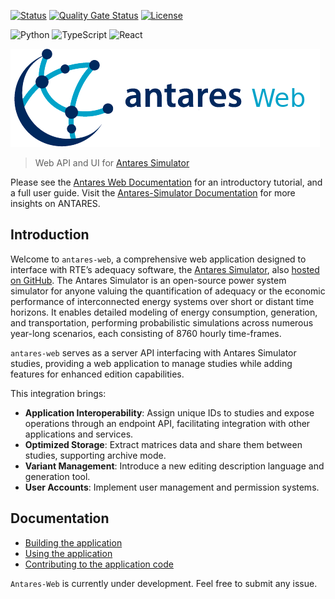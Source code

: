 [![Status][ci_result]][ci_result_link] [![Quality Gate Status][coverage_result]][coverage_result_link] [![License][license_badge]][license_link]

![Python](https://img.shields.io/badge/python-3670A0?style=for-the-badge&logo=python&logoColor=ffdd54)
![TypeScript](https://img.shields.io/badge/TypeScript-00599c?style=for-the-badge&logo=TypeScript&logoColor=61DAFB)
![React](https://img.shields.io/badge/React-00599c?style=for-the-badge&logo=react&logoColor=61DAFB)

![](assets/antares.png "Antares Web Logo")
> Web API and UI for [Antares Simulator][antares-simulator-website]

Please see the [Antares Web Documentation][antares-web-readthedocs] for an introductory tutorial,
and a full user guide. Visit the [Antares-Simulator Documentation][antares-simulator-readthedocs] for more insights on
ANTARES.

## Introduction

Welcome to `antares-web`, a comprehensive web application designed to interface with RTE’s adequacy software,
the [Antares Simulator][antares-simulator-website], also [hosted on GitHub][antares-simulator-github].
The Antares Simulator is an open-source power system simulator for anyone valuing the quantification of adequacy or the
economic performance of interconnected energy systems over short or distant time horizons.
It enables detailed modeling of energy consumption, generation, and transportation, performing probabilistic simulations
across numerous year-long scenarios, each consisting of 8760 hourly time-frames.

`antares-web` serves as a server API interfacing with Antares Simulator studies, providing a web application to manage
studies while adding features for enhanced edition capabilities.

This integration brings:

- **Application Interoperability**: Assign unique IDs to studies and expose operations through an endpoint API,
  facilitating integration with other applications and services.
- **Optimized Storage**: Extract matrices data and share them between studies, supporting archive mode.
- **Variant Management**: Introduce a new editing description language and generation tool.
- **User Accounts**: Implement user management and permission systems.

## Documentation

- [Building the application](./developer-guide/install/0-INSTALL.md)
- [Using the application](./user-guide/0-introduction.md)
- [Contributing to the application code](./developer-guide/architecture/0-introduction.md)

`Antares-Web` is currently under development. Feel free to submit any issue.

[ci_result]: https://github.com/AntaresSimulatorTeam/AntaREST/actions/workflows/main.yml/badge.svg

[ci_result_link]: https://github.com/AntaresSimulatorTeam/AntaREST/actions/workflows/main.yml

[coverage_result]: https://sonarcloud.io/api/project_badges/measure?project=AntaresSimulatorTeam_api-iso-antares&metric=coverage

[coverage_result_link]: https://sonarcloud.io/dashboard?id=AntaresSimulatorTeam_api-iso-antares

[license_badge]: https://img.shields.io/github/license/AntaresSimulatorTeam/AntaREST

[license_link]: https://www.apache.org/licenses/LICENSE-2.0

[antares-web-readthedocs]: https://antares-web.readthedocs.io/

[antares-simulator-readthedocs]: https://antares-simulator.readthedocs.io/

[antares-simulator-website]: https://antares-simulator.org

[antares-simulator-github]: https://github.com/AntaresSimulatorTeam/Antares_Simulator
